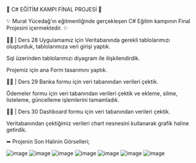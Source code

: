🎯 C# EĞİTİM KAMPI FİNAL PROJESİ 🎯

✨ Murat Yücedağ'ın eğitmenliğinde gerçekleşen C# Eğitim kampının Final Projesini içermektedir. ✨

✍🏼 | Ders 28
  Uygulamamız için Veritabanında gerekli tablolarımızı oluşturduk, tablolarımıza veri girişi yaptık.
  
  Sql üzerinden tablolarımızı diyagram ile ilişkilendirdik.
  
  Projemiz için ana Form tasarımını yaptık.

✍🏼 | Ders 29
  Banka formu için veri tabanından verileri çektik.
  
  Ödemeler formu için veri tabanından verileri çektik ve ekleme, silme, listeleme, güncelleme işlemlerini tamamladık.

✍🏼 | Ders 30
  Dashboard formu için veri tabanından verileri çektik.
  
  Veritabanından çektiğimiz verileri chart nesnesini kullanarak grafik haline getirdik.

➥ Projenin Son Halinin Görselleri;

![image](https://github.com/user-attachments/assets/9b8f9b9e-bd78-4448-844c-349197915142)
![image](https://github.com/user-attachments/assets/1a174330-52c5-41e8-a469-8b4f9d6508a3)
![image](https://github.com/user-attachments/assets/67b99c94-798a-45b9-9e9d-3e68415a5aeb)
![image](https://github.com/user-attachments/assets/05ea4a3a-c0be-4f2c-a00c-352e9a9e4c13)
![image](https://github.com/user-attachments/assets/b403257a-14f2-42b1-a3a2-f5abcc6b6bfe)
![image](https://github.com/user-attachments/assets/36f97044-451c-4bbb-b85a-9fe2cfaba08f)
![image](https://github.com/user-attachments/assets/1e3fbed9-a71f-4dd1-9b83-4aa555dc22d5)




